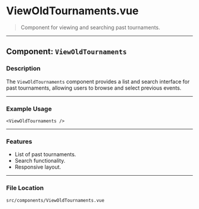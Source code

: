 # ViewOldTournaments.vue

> Component for viewing and searching past tournaments.

---

## Component: `ViewOldTournaments`

### Description

The `ViewOldTournaments` component provides a list and search interface for past tournaments, allowing users to browse and select previous events.

---

### Example Usage

```vue
<ViewOldTournaments />
```

---

### Features

- List of past tournaments.
- Search functionality.
- Responsive layout.

---

### File Location

`src/components/ViewOldTournaments.vue`